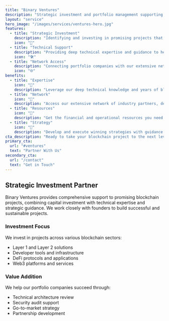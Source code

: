 ```yaml
---
title: "Binary Ventures"
description: "Strategic investment and portfolio management supporting the next generation of web3 projects"
layout: "service"
hero_image: "/images/services/ventures-hero.jpg"
features:
  - title: "Strategic Investment"
    description: "Identifying and investing in promising projects that are pushing the boundaries of blockchain technology."
    icon: "💎"
  - title: "Technical Support"
    description: "Providing deep technical expertise and guidance to help portfolio companies build robust solutions."
    icon: "🛠️"
  - title: "Network Access"
    description: "Connecting portfolio companies with our extensive network of industry partners and experts."
    icon: "🌐"
benefits:
  - title: "Expertise"
    icon: "🧠"
    description: "Leverage our deep technical knowledge and years of blockchain industry experience to validate and improve your technology."
  - title: "Network"
    icon: "🤝"
    description: "Access our extensive network of industry partners, developers, and investors to accelerate your project's growth."
  - title: "Resources"
    icon: "💪"
    description: "Get the financial and operational resources you need to scale your project effectively and sustainably."
  - title: "Strategy"
    icon: "🎯"
    description: "Develop and execute winning strategies with guidance from our experienced team of blockchain entrepreneurs."
cta_description: "Ready to take your blockchain project to the next level? Partner with Binary Ventures and access the resources you need to succeed."
primary_cta:
  url: "#ventures"
  text: "Partner With Us"
secondary_cta:
  url: "/contact"
  text: "Get in Touch"
---
```


## Strategic Investment Partner

Binary Ventures provides comprehensive support to promising blockchain projects, combining capital investment with technical expertise and strategic guidance. We work closely with founders to build successful and sustainable projects.

### Investment Focus

We invest in projects across various blockchain sectors:

- Layer 1 and Layer 2 solutions
- Developer tools and infrastructure
- DeFi protocols and applications
- Web3 platforms and services

### Value Addition

We help our portfolio companies succeed through:

- Technical architecture review
- Security audit support
- Go-to-market strategy
- Partnership development 